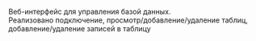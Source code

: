 Веб-интерфейс для управления базой данных.<br>
Реализовано подключение, просмотр/добавление/удаление таблиц, добавление/удаление записей в таблицу